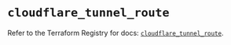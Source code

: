 # `cloudflare_tunnel_route`

Refer to the Terraform Registry for docs: [`cloudflare_tunnel_route`](https://registry.terraform.io/providers/cloudflare/cloudflare/4.24.0/docs/resources/tunnel_route).
